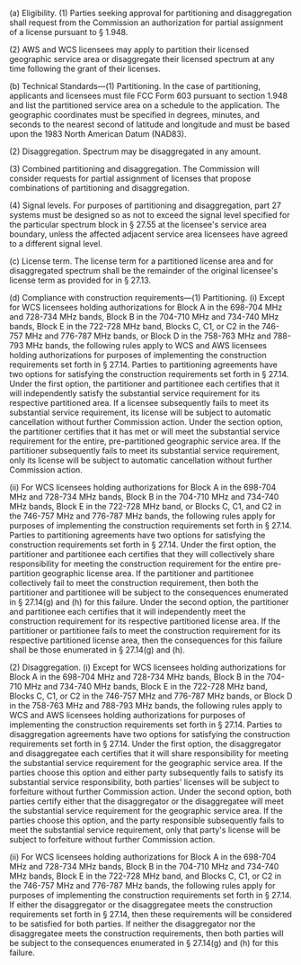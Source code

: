 (a) Eligibility. (1) Parties seeking approval for partitioning and disaggregation shall request from the Commission an authorization for partial assignment of a license pursuant to § 1.948.

(2) AWS and WCS licensees may apply to partition their licensed geographic service area or disaggregate their licensed spectrum at any time following the grant of their licenses.

(b) Technical Standards—(1) Partitioning. In the case of partitioning, applicants and licensees must file FCC Form 603 pursuant to section 1.948 and list the partitioned service area on a schedule to the application. The geographic coordinates must be specified in degrees, minutes, and seconds to the nearest second of latitude and longitude and must be based upon the 1983 North American Datum (NAD83).

(2) Disaggregation. Spectrum may be disaggregated in any amount.

(3) Combined partitioning and disaggregation. The Commission will consider requests for partial assignment of licenses that propose combinations of partitioning and disaggregation.

(4) Signal levels. For purposes of partitioning and disaggregation, part 27 systems must be designed so as not to exceed the signal level specified for the particular spectrum block in § 27.55 at the licensee's service area boundary, unless the affected adjacent service area licensees have agreed to a different signal level.

(c) License term. The license term for a partitioned license area and for disaggregated spectrum shall be the remainder of the original licensee's license term as provided for in § 27.13.

(d) Compliance with construction requirements—(1) Partitioning. (i) Except for WCS licensees holding authorizations for Block A in the 698-704 MHz and 728-734 MHz bands, Block B in the 704-710 MHz and 734-740 MHz bands, Block E in the 722-728 MHz band, Blocks C, C1, or C2 in the 746-757 MHz and 776-787 MHz bands, or Block D in the 758-763 MHz and 788-793 MHz bands, the following rules apply to WCS and AWS licensees holding authorizations for purposes of implementing the construction requirements set forth in § 27.14. Parties to partitioning agreements have two options for satisfying the construction requirements set forth in § 27.14. Under the first option, the partitioner and partitionee each certifies that it will independently satisfy the substantial service requirement for its respective partitioned area. If a licensee subsequently fails to meet its substantial service requirement, its license will be subject to automatic cancellation without further Commission action. Under the section option, the partitioner certifies that it has met or will meet the substantial service requirement for the entire, pre-partitioned geographic service area. If the partitioner subsequently fails to meet its substantial service requirement, only its license will be subject to automatic cancellation without further Commission action.

(ii) For WCS licensees holding authorizations for Block A in the 698-704 MHz and 728-734 MHz bands, Block B in the 704-710 MHz and 734-740 MHz bands, Block E in the 722-728 MHz band, or Blocks C, C1, and C2 in the 746-757 MHz and 776-787 MHz bands, the following rules apply for purposes of implementing the construction requirements set forth in § 27.14. Parties to partitioning agreements have two options for satisfying the construction requirements set forth in § 27.14. Under the first option, the partitioner and partitionee each certifies that they will collectively share responsibility for meeting the construction requirement for the entire pre-partition geographic license area. If the partitioner and partitionee collectively fail to meet the construction requirement, then both the partitioner and partitionee will be subject to the consequences enumerated in § 27.14(g) and (h) for this failure. Under the second option, the partitioner and partitionee each certifies that it will independently meet the construction requirement for its respective partitioned license area. If the partitioner or partitionee fails to meet the construction requirement for its respective partitioned license area, then the consequences for this failure shall be those enumerated in § 27.14(g) and (h).

(2) Disaggregation. (i) Except for WCS licensees holding authorizations for Block A in the 698-704 MHz and 728-734 MHz bands, Block B in the 704-710 MHz and 734-740 MHz bands, Block E in the 722-728 MHz band, Blocks C, C1, or C2 in the 746-757 MHz and 776-787 MHz bands, or Block D in the 758-763 MHz and 788-793 MHz bands, the following rules apply to WCS and AWS licensees holding authorizations for purposes of implementing the construction requirements set forth in § 27.14. Parties to disaggregation agreements have two options for satisfying the construction requirements set forth in § 27.14. Under the first option, the disaggregator and disaggregatee each certifies that it will share responsibility for meeting the substantial service requirement for the geographic service area. If the parties choose this option and either party subsequently fails to satisfy its substantial service responsibility, both parties' licenses will be subject to forfeiture without further Commission action. Under the second option, both parties certify either that the disaggregator or the disaggregatee will meet the substantial service requirement for the geographic service area. If the parties choose this option, and the party responsible subsequently fails to meet the substantial service requirement, only that party's license will be subject to forfeiture without further Commission action.

(ii) For WCS licensees holding authorizations for Block A in the 698-704 MHz and 728-734 MHz bands, Block B in the 704-710 MHz and 734-740 MHz bands, Block E in the 722-728 MHz band, and Blocks C, C1, or C2 in the 746-757 MHz and 776-787 MHz bands, the following rules apply for purposes of implementing the construction requirements set forth in § 27.14. If either the disaggregator or the disaggregatee meets the construction requirements set forth in § 27.14, then these requirements will be considered to be satisfied for both parties. If neither the disaggregator nor the disaggregatee meets the construction requirements, then both parties will be subject to the consequences enumerated in § 27.14(g) and (h) for this failure.

